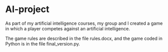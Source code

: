 # AI-project

As part of my artificial intelligence courses, my group and I created a game in which a player competes against an artificial intelligence. 

The game rules are described in the file rules.docx, and the game coded in Python is in the file final_version.py.
